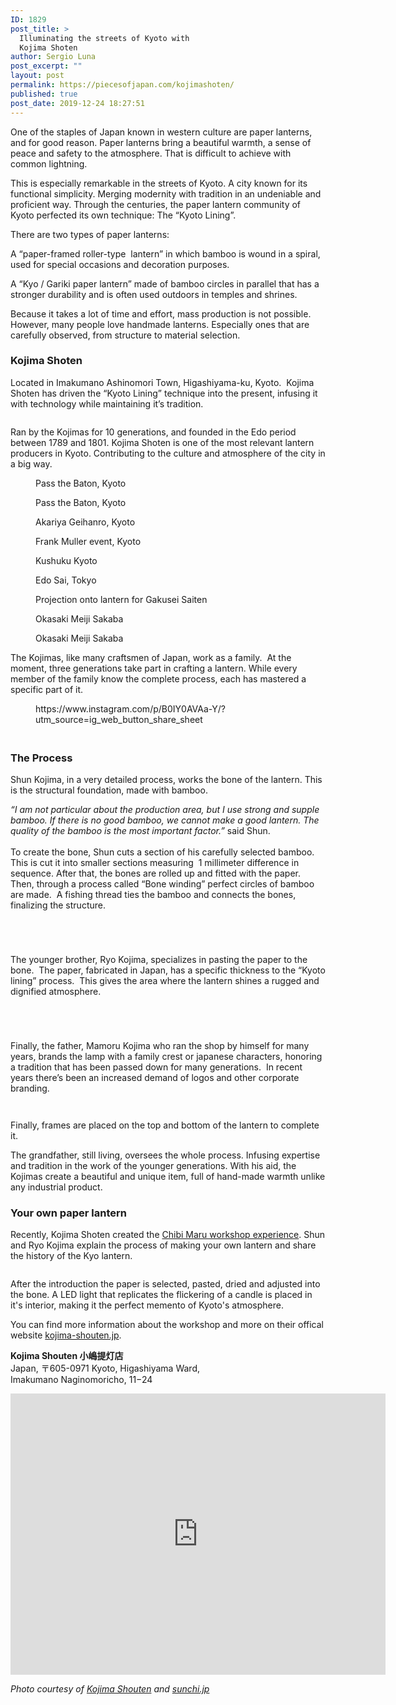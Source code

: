 ```yaml
---
ID: 1829
post_title: >
  Illuminating the streets of Kyoto with
  Kojima Shoten
author: Sergio Luna
post_excerpt: ""
layout: post
permalink: https://piecesofjapan.com/kojimashoten/
published: true
post_date: 2019-12-24 18:27:51
---
```

<!-- wp:paragraph -->
<p>One of the staples of Japan known in western culture are paper lanterns, and for good reason. Paper lanterns bring a beautiful warmth, a sense of peace and safety to the atmosphere. That is difficult to achieve with common lightning.&nbsp;</p>
<!-- /wp:paragraph -->

<!-- wp:paragraph -->
<p>This is especially remarkable in the streets of Kyoto. A city known for its functional simplicity. Merging modernity with tradition in an undeniable and proficient way. Through the centuries, the paper lantern community of Kyoto perfected its own technique: The “Kyoto Lining”.&nbsp;&nbsp;</p>
<!-- /wp:paragraph -->

<!-- wp:paragraph -->
<p>There are two types of paper lanterns:&nbsp;</p>
<!-- /wp:paragraph -->

<!-- wp:paragraph -->
<p>A “paper-framed roller-type&nbsp; lantern” in which bamboo is wound in a spiral, used for special occasions and decoration purposes.</p>
<!-- /wp:paragraph -->

<!-- wp:paragraph -->
<p>A “Kyo / Gariki paper lantern” made of bamboo circles in parallel that has a stronger durability and is often used outdoors in temples and shrines.</p>
<!-- /wp:paragraph -->

<!-- wp:paragraph -->
<p>Because it takes a lot of time and effort, mass production is not possible. However, many people love handmade lanterns. Especially ones that are carefully observed, from structure to material selection.</p>
<!-- /wp:paragraph -->

<!-- wp:heading {"level":3} -->
<h3><strong>Kojima Shoten</strong></h3>
<!-- /wp:heading -->

<!-- wp:paragraph -->
<p>Located in Imakumano Ashinomori Town, Higashiyama-ku, Kyoto.&nbsp; Kojima Shoten has driven the “Kyoto Lining”  technique into the present, infusing it with technology while maintaining it’s tradition.</p>
<!-- /wp:paragraph -->

<!-- wp:image {"id":1859,"sizeSlug":"large"} -->
<figure class="wp-block-image size-large"><img src="https://piecesofjapan.com/wp-content/uploads/2019/12/kojimashioten_post22.jpg" alt="" class="wp-image-1859"/></figure>
<!-- /wp:image -->

<!-- wp:paragraph -->
<p>Ran by the Kojimas for 10 generations, and founded in the Edo period between 1789 and 1801. Kojima Shoten is one of the most relevant lantern producers in Kyoto. Contributing to the culture and atmosphere of the city in a big way.</p>
<!-- /wp:paragraph -->

<!-- wp:image {"id":1846,"sizeSlug":"large"} -->
<figure class="wp-block-image size-large"><img src="https://piecesofjapan.com/wp-content/uploads/2019/12/kojimashioten_post09.jpg" alt="" class="wp-image-1846"/><figcaption>Pass the Baton, Kyoto</figcaption></figure>
<!-- /wp:image -->

<!-- wp:image {"id":1842,"sizeSlug":"large"} -->
<figure class="wp-block-image size-large"><img src="https://piecesofjapan.com/wp-content/uploads/2019/12/kojimashioten_post05-932x1024.jpg" alt="" class="wp-image-1842"/><figcaption>Pass the Baton, Kyoto</figcaption></figure>
<!-- /wp:image -->

<!-- wp:image {"id":1849,"sizeSlug":"large"} -->
<figure class="wp-block-image size-large"><img src="https://piecesofjapan.com/wp-content/uploads/2019/12/kojimashioten_post12.jpg" alt="" class="wp-image-1849"/><figcaption>Akariya Geihanro, Kyoto</figcaption></figure>
<!-- /wp:image -->

<!-- wp:image {"id":1841,"sizeSlug":"large"} -->
<figure class="wp-block-image size-large"><img src="https://piecesofjapan.com/wp-content/uploads/2019/12/kojimashioten_post04.jpg" alt="" class="wp-image-1841"/><figcaption>Frank Muller event, Kyoto</figcaption></figure>
<!-- /wp:image -->

<!-- wp:image {"id":1848,"sizeSlug":"large"} -->
<figure class="wp-block-image size-large"><img src="https://piecesofjapan.com/wp-content/uploads/2019/12/kojimashioten_post11.jpg" alt="" class="wp-image-1848"/><figcaption>Kushuku Kyoto</figcaption></figure>
<!-- /wp:image -->

<!-- wp:image {"id":1847,"sizeSlug":"large"} -->
<figure class="wp-block-image size-large"><img src="https://piecesofjapan.com/wp-content/uploads/2019/12/kojimashioten_post10.jpg" alt="" class="wp-image-1847"/><figcaption>Edo Sai, Tokyo</figcaption></figure>
<!-- /wp:image -->

<!-- wp:image {"id":1844,"sizeSlug":"large"} -->
<figure class="wp-block-image size-large"><img src="https://piecesofjapan.com/wp-content/uploads/2019/12/kojimashioten_post07-932x1024.jpg" alt="" class="wp-image-1844"/><figcaption>Projection onto lantern for Gakusei Saiten</figcaption></figure>
<!-- /wp:image -->

<!-- wp:image {"id":1843,"sizeSlug":"large"} -->
<figure class="wp-block-image size-large"><img src="https://piecesofjapan.com/wp-content/uploads/2019/12/kojimashioten_post06.jpg" alt="" class="wp-image-1843"/><figcaption>Okasaki Meiji Sakaba</figcaption></figure>
<!-- /wp:image -->

<!-- wp:image {"id":1845,"sizeSlug":"large"} -->
<figure class="wp-block-image size-large"><img src="https://piecesofjapan.com/wp-content/uploads/2019/12/kojimashioten_post08.jpg" alt="" class="wp-image-1845"/><figcaption>Okasaki Meiji Sakaba</figcaption></figure>
<!-- /wp:image -->

<!-- wp:paragraph -->
<p>The Kojimas, like many craftsmen of Japan, work as a family.&nbsp; At the moment, three generations take part in crafting a lantern. While every member of the family know the complete process, each has mastered a specific part of it.</p>
<!-- /wp:paragraph -->

<!-- wp:core-embed/instagram {"url":"https://www.instagram.com/p/B0IY0AVAa-Y/?utm_source=ig_web_button_share_sheet","type":"rich","providerNameSlug":"instagram","className":""} -->
<figure class="wp-block-embed-instagram wp-block-embed is-type-rich is-provider-instagram"><div class="wp-block-embed__wrapper">
https://www.instagram.com/p/B0IY0AVAa-Y/?utm_source=ig_web_button_share_sheet
</div></figure>
<!-- /wp:core-embed/instagram -->

<!-- wp:heading {"level":3} -->
<h3><br><strong>The Process</strong></h3>
<!-- /wp:heading -->

<!-- wp:paragraph -->
<p>Shun Kojima, in a very detailed process, works the bone of the lantern. This is the structural foundation, made with bamboo.&nbsp;</p>
<!-- /wp:paragraph -->

<!-- wp:paragraph -->
<p><em>“I am not particular about the production area, but I use strong and supple bamboo. If there is no good bamboo, we cannot make a good lantern. The quality of the bamboo is the most important factor.”</em> said Shun.<br><br>To create the bone, Shun cuts a section of his carefully selected bamboo. This is cut it into smaller sections measuring&nbsp; 1 millimeter difference in sequence.  After that, the bones are rolled up and fitted with the paper. Then, through a process called “Bone winding” perfect circles of bamboo are made.&nbsp; A fishing thread ties the bamboo and connects the bones, finalizing the structure.&nbsp;</p>
<!-- /wp:paragraph -->

<!-- wp:image {"id":1858,"sizeSlug":"large"} -->
<figure class="wp-block-image size-large"><img src="https://piecesofjapan.com/wp-content/uploads/2019/12/kojimashioten_post21.jpg" alt="" class="wp-image-1858"/></figure>
<!-- /wp:image -->

<!-- wp:image {"id":1857,"sizeSlug":"large"} -->
<figure class="wp-block-image size-large"><img src="https://piecesofjapan.com/wp-content/uploads/2019/12/kojimashioten_post20.jpg" alt="" class="wp-image-1857"/></figure>
<!-- /wp:image -->

<!-- wp:image {"id":1839,"sizeSlug":"large"} -->
<figure class="wp-block-image size-large"><img src="https://piecesofjapan.com/wp-content/uploads/2019/12/kojimashioten_post02.jpg" alt="" class="wp-image-1839"/></figure>
<!-- /wp:image -->

<!-- wp:image {"id":1840,"sizeSlug":"large"} -->
<figure class="wp-block-image size-large"><img src="https://piecesofjapan.com/wp-content/uploads/2019/12/kojimashioten_post03.jpg" alt="" class="wp-image-1840"/></figure>
<!-- /wp:image -->

<!-- wp:paragraph -->
<p>The younger brother, Ryo Kojima, specializes in pasting the paper to the bone.&nbsp; The paper, fabricated in Japan, has a specific thickness to the “Kyoto lining” process.&nbsp; This gives the area where the lantern shines a rugged and dignified atmosphere.</p>
<!-- /wp:paragraph -->

<!-- wp:image {"id":1855,"sizeSlug":"large"} -->
<figure class="wp-block-image size-large"><img src="https://piecesofjapan.com/wp-content/uploads/2019/12/kojimashioten_post18.jpg" alt="" class="wp-image-1855"/></figure>
<!-- /wp:image -->

<!-- wp:image {"id":1854,"sizeSlug":"large"} -->
<figure class="wp-block-image size-large"><img src="https://piecesofjapan.com/wp-content/uploads/2019/12/kojimashioten_post17.jpg" alt="" class="wp-image-1854"/></figure>
<!-- /wp:image -->

<!-- wp:image {"id":1853,"sizeSlug":"large"} -->
<figure class="wp-block-image size-large"><img src="https://piecesofjapan.com/wp-content/uploads/2019/12/kojimashioten_post16.jpg" alt="" class="wp-image-1853"/></figure>
<!-- /wp:image -->

<!-- wp:image {"id":1852,"sizeSlug":"large"} -->
<figure class="wp-block-image size-large"><img src="https://piecesofjapan.com/wp-content/uploads/2019/12/kojimashioten_post15.jpg" alt="" class="wp-image-1852"/></figure>
<!-- /wp:image -->

<!-- wp:paragraph -->
<p>Finally, the father, Mamoru Kojima who ran the shop by himself for many years, brands the lamp with a family crest or japanese characters, honoring a tradition that has been passed down for many generations.&nbsp; In recent years there’s been an increased demand of logos and other corporate branding.</p>
<!-- /wp:paragraph -->

<!-- wp:image {"id":1851,"sizeSlug":"large"} -->
<figure class="wp-block-image size-large"><img src="https://piecesofjapan.com/wp-content/uploads/2019/12/kojimashioten_post14.jpg" alt="" class="wp-image-1851"/></figure>
<!-- /wp:image -->

<!-- wp:image {"id":1850,"sizeSlug":"large"} -->
<figure class="wp-block-image size-large"><img src="https://piecesofjapan.com/wp-content/uploads/2019/12/kojimashioten_post13.jpg" alt="" class="wp-image-1850"/></figure>
<!-- /wp:image -->

<!-- wp:paragraph -->
<p>Finally, frames are placed on the top and bottom of the lantern to complete it.</p>
<!-- /wp:paragraph -->

<!-- wp:paragraph -->
<p>The grandfather, still living, oversees the whole process. Infusing expertise and tradition in the work of the younger generations. With his aid, the Kojimas create a beautiful and unique item, full of hand-made warmth unlike any industrial product.</p>
<!-- /wp:paragraph -->

<!-- wp:heading {"level":3} -->
<h3><strong>Your own paper lantern</strong></h3>
<!-- /wp:heading -->

<!-- wp:paragraph -->
<p>Recently, Kojima Shoten created the <a href="http://kojima-shouten.jp/workshop.html">Chibi Maru workshop experience</a>. Shun and Ryo Kojima explain the process of making your own lantern and share the history of the Kyo lantern. </p>
<!-- /wp:paragraph -->

<!-- wp:image {"id":1856,"sizeSlug":"large"} -->
<figure class="wp-block-image size-large"><img src="https://piecesofjapan.com/wp-content/uploads/2019/12/kojimashioten_post19.jpg" alt="" class="wp-image-1856"/></figure>
<!-- /wp:image -->

<!-- wp:paragraph -->
<p>After the introduction the paper is selected, pasted, dried and adjusted into the bone. A LED light that replicates the flickering of a candle is placed in it's interior, making it the perfect memento of Kyoto's atmosphere.</p>
<!-- /wp:paragraph -->

<!-- wp:paragraph -->
<p>You can find more information about the workshop and more on their offical website <a href="http://kojima-shouten.jp/">kojima-shouten.jp</a>.</p>
<!-- /wp:paragraph -->

<!-- wp:paragraph -->
<p><strong>Kojima Shouten 小嶋提灯店</strong><br>Japan, 〒605-0971 Kyoto, Higashiyama Ward, <br>Imakumano Naginomoricho, 11−24</p>
<!-- /wp:paragraph -->

<!-- wp:html -->
<iframe src="https://www.google.com/maps/embed?pb=!1m18!1m12!1m3!1d13073.409358059886!2d135.75657929047384!3d34.997884185746614!2m3!1f0!2f0!3f0!3m2!1i1024!2i768!4f13.1!3m3!1m2!1s0x0%3A0xcdfd6cee3dff4f9a!2sKojima%20Shouten!5e0!3m2!1sen!2sus!4v1577241426859!5m2!1sen!2sus" width="600" height="450" frameborder="0" style="border:0;" allowfullscreen=""></iframe>
<!-- /wp:html -->

<!-- wp:paragraph -->
<p><em>Photo courtesy of <a href="http://kojima-shouten.jp/" target="_blank" rel="noreferrer noopener" aria-label=" (opens in a new tab)">Kojima Shouten</a> and  <a href="https://sunchi.jp/sunchilist/kyoto/76349" target="_blank" rel="noreferrer noopener" aria-label=" (opens in a new tab)">sunchi.jp</a></em></p>
<!-- /wp:paragraph -->

<!-- wp:paragraph -->
<p></p>
<!-- /wp:paragraph -->
